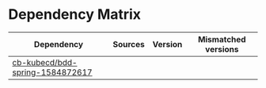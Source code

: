 # Dependency Matrix

Dependency | Sources | Version | Mismatched versions
---------- | ------- | ------- | -------------------
[cb-kubecd/bdd-spring-1584872617](https://github.com/cb-kubecd/bdd-spring-1584872617.git) |  | []() | 
